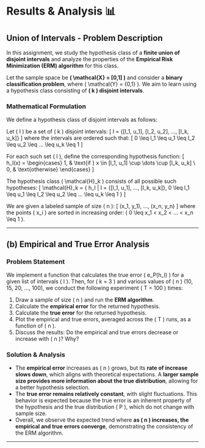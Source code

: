 # Results & Analysis 📊

## **Union of Intervals - Problem Description**

In this assignment, we study the hypothesis class of a **finite union of disjoint intervals** and analyze the properties of the **Empirical Risk Minimization (ERM) algorithm** for this class.

Let the sample space be **\( \mathcal{X} = [0,1] \)** and consider a **binary classification problem**, where \( \mathcal{Y} = \{0,1\} \). We aim to learn using a hypothesis class consisting of **\( k \) disjoint intervals**.

### **Mathematical Formulation**
We define a hypothesis class of disjoint intervals as follows:

Let \( I \) be a set of \( k \) disjoint intervals:
\[ I = \{[l_1, u_1], [l_2, u_2], ..., [l_k, u_k]\} \]
where the intervals are ordered such that:
\[ 0 \leq l_1 \leq u_1 \leq l_2 \leq u_2 \leq ... \leq u_k \leq 1 \]

For each such set \( I \), define the corresponding hypothesis function:
\[ h_I(x) = \begin{cases} 1, & \text{if } x \in [l_1, u_1] \cup \dots \cup [l_k, u_k] \\ 0, & \text{otherwise} \end{cases} \]

The hypothesis class \( \mathcal{H}_k \) consists of all possible such hypotheses:
\[ \mathcal{H}_k = \{ h_I | I = \{[l_1, u_1], ..., [l_k, u_k]\}, 0 \leq l_1 \leq u_1 \leq l_2 \leq u_2 \leq ... \leq u_k \leq 1 \} \]

We are given a labeled sample of size \( n \):
\[ (x_1, y_1), ..., (x_n, y_n) \]
where the points \( x_i \) are sorted in increasing order: \( 0 \leq x_1 < x_2 < ... < x_n \leq 1 \).

---

## **(b) Empirical and True Error Analysis**

### **Problem Statement**
We implement a function that calculates the true error \( e_P(h_I) \) for a given list of intervals \( I \). Then, for \( k = 3 \) and various values of \( n \) (10, 15, 20, ..., 100), we conduct the following experiment \( T = 100 \) times:
1. Draw a sample of size \( n \) and run the **ERM algorithm**.
2. Calculate the **empirical error** for the returned hypothesis.
3. Calculate the **true error** for the returned hypothesis.
4. Plot the empirical and true errors, averaged across the \( T \) runs, as a function of \( n \).
5. Discuss the results: Do the empirical and true errors decrease or increase with \( n \)? Why?

### **Solution & Analysis**
- The **empirical error** increases as \( n \) grows, but its **rate of increase slows down**, which aligns with theoretical expectations. A **larger sample size provides more information about the true distribution**, allowing for a better hypothesis selection.
- The **true error remains relatively constant**, with slight fluctuations. This behavior is expected because the true error is an inherent property of the hypothesis and the true distribution \( P \), which do not change with sample size.
- Overall, we observe the expected trend where **as \( n \) increases, the empirical and true errors converge**, demonstrating the consistency of the ERM algorithm.

---


